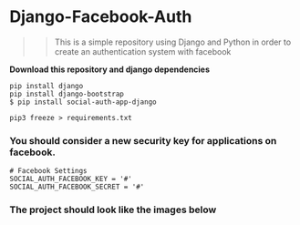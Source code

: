 # Django-Facebook-Auth

>>This is a simple repository using Django and Python in order to create an authentication system with facebook

**Download this repository and django dependencies**

```
pip install django
pip install django-bootstrap
$ pip install social-auth-app-django

pip3 freeze > requirements.txt
```
### You should consider a new security key for applications on facebook.

```
# Facebook Settings
SOCIAL_AUTH_FACEBOOK_KEY = '#'
SOCIAL_AUTH_FACEBOOK_SECRET = '#'
```
### The project should look like the images below
